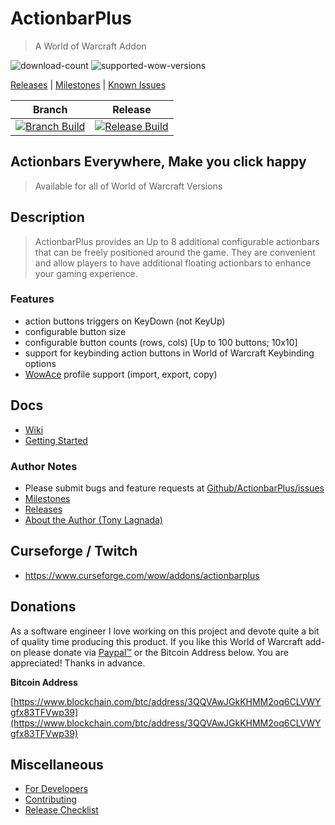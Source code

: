 # ActionbarPlus
> A World of Warcraft Addon

![download-count](https://cf.way2muchnoise.eu/full_566626_downloads.svg?badge_style=for_the_badge) ![supported-wow-versions](https://cf.way2muchnoise.eu/versions/World%20of%20Warcraft%20Versions_566626_all.svg?badge_style=for_the_badge)

[//]: # (https://cf.way2muchnoise.eu/)
[//]: # (See more on badges at: https://support.curseforge.com/en/support/solutions/articles/9000206928-curseforge-badges)

[Releases](../../releases) | [Milestones](../../milestones) | [Known Issues](../../issues)

| Branch | Release  |
|--------|----------|
|[![Branch Build](https://github.com/kapresoft/wow-addon-actionbar-plus/actions/workflows/dev-build.yml/badge.svg)](https://github.com/kapresoft/wow-addon-actionbar-plus/actions/workflows/dev-build.yml)| [![Release Build](https://github.com/kapresoft/wow-addon-actionbar-plus/actions/workflows/release-build.yml/badge.svg)](https://github.com/kapresoft/wow-addon-actionbar-plus/actions/workflows/release-build.yml)|

## Actionbars Everywhere, Make you click happy

>Available for all of World of Warcraft Versions

## Description

>ActionbarPlus provides an Up to 8 additional configurable actionbars that can be freely positioned around the game. They are convenient and allow players to have additional floating actionbars to enhance your gaming experience.

### Features
- action buttons triggers on KeyDown (not KeyUp)
- configurable button size
- configurable button counts (rows, cols) [Up to 100 buttons; 10x10]
- support for keybinding action buttons in World of Warcraft Keybinding options
- [WowAce](https://www.wowace.com/projects/ace3) profile support (import, export, copy)

## Docs
- [Wiki](../../wiki)
- [Getting Started](../../wiki/Getting-Started)

### Author Notes

- Please submit bugs and feature requests at [Github/ActionbarPlus/issues](../../issues)
- [Milestones](../../milestones)
- [Releases](../../releases)
- [About the Author (Tony Lagnada)](https://tony.resume.lagnada.com/)

## Curseforge / Twitch

- https://www.curseforge.com/wow/addons/actionbarplus

## Donations

As a software engineer I love working on this project and devote quite a bit of quality time producing this product.  If you like this World of Warcraft add-on please donate via [Paypal&trade;](https://www.curseforge.com/wow/addons/actionbarplus) or the Bitcoin Address below.  You are appreciated!  Thanks in advance.

**Bitcoin Address**

[https://www.blockchain.com/btc/address/3QQVAwJGkKHMM2oq6CLVWYgfx83TFVwp39](https://www.blockchain.com/btc/address/3QQVAwJGkKHMM2oq6CLVWYgfx83TFVwp39)

## Miscellaneous

- [For Developers](doc/DEV.md)
- [Contributing](doc/CONTRIBUTING.md)
- [Release Checklist](doc/RELEASE-CHECKLIST.md)
